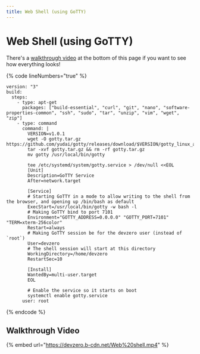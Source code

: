 ```yaml
---
title: Web Shell (using GoTTY)
---
```

# Web Shell (using GoTTY)

There's a [walkthrough video](#walkthrough-video) at the bottom of this page if you want to see how everything looks!

{% code lineNumbers="true" %}
```
version: "3"
build:
  steps:
    - type: apt-get
      packages: ["build-essential", "curl", "git", "nano", "software-properties-common", "ssh", "sudo", "tar", "unzip", "vim", "wget", "zip"]
    - type: command
      command: |
        VERSION=v1.0.1
        wget -O gotty.tar.gz https://github.com/yudai/gotty/releases/download/$VERSION/gotty_linux_amd64.tar.gz
        tar -xvf gotty.tar.gz && rm -rf gotty.tar.gz
        mv gotty /usr/local/bin/gotty

        tee /etc/systemd/system/gotty.service > /dev/null <<EOL
        [Unit]
        Description=GoTTY Service
        After=network.target

        [Service]
        # Starting GoTTY in a mode to allow writing to the shell from the browser, and opening up /bin/bash as default
        ExecStart=/usr/local/bin/gotty -w bash -l
        # Making GoTTY bind to port 7101
        Environment="GOTTY_ADDRESS=0.0.0.0" "GOTTY_PORT=7101" "TERM=xterm-256color"
        Restart=always
        # Making GoTTY session be for the devzero user (instead of `root`)
        User=devzero
        # The shell session will start at this directory
        WorkingDirectory=/home/devzero
        RestartSec=10

        [Install]
        WantedBy=multi-user.target
        EOL

        # Enable the service so it starts on boot
        systemctl enable gotty.service
      user: root
```
{% endcode %}

## Walkthrough Video

{% embed url="https://devzero.b-cdn.net/Web%20shell.mp4" %}
